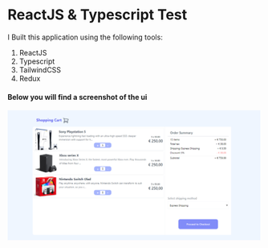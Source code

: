 # ReactJS & Typescript Test

I Built this application using the following tools:
1. ReactJS
2. Typescript
3. TailwindCSS
4. Redux

#### Below you will find a screenshot of the ui
![screenshot](./src/assets/Screenshot1.png)

